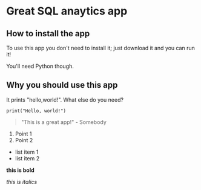 # Great SQL anaytics app

## How to install the app

To use this app you don't need to install it; just download it and you can run it!

You'll need Python though.

## Why you should use this app

It prints "hello,world!". What else do you need?

```
print("Hello, world!")
```

> "This is a great app!" - Somebody

1. Point 1
2. Point 2

- list item 1
- list item 2

**this is bold**

_this is italics_

